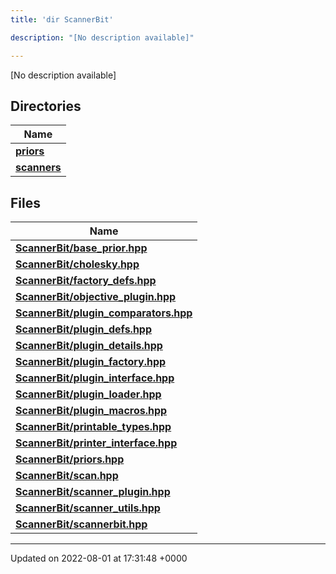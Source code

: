 ```yaml
---
title: 'dir ScannerBit'

description: "[No description available]"

---
```







[No description available]

## Directories

| Name           |
| -------------- |
| **[priors](/documentation/code/gambit_sphinxfiles/dir_fcd5a9dbbf1819829d7ec1014844ab30/#dir-priors)**  |
| **[scanners](/documentation/code/gambit_sphinxfiles/dir_d8899288cb095d9f40a7187612d7e0b7/#dir-scanners)**  |

## Files

| Name           |
| -------------- |
| **[ScannerBit/base_prior.hpp](/documentation/code/gambit_sphinxfiles/base__prior_8hpp/#file-base-prior.hpp)**  |
| **[ScannerBit/cholesky.hpp](/documentation/code/gambit_sphinxfiles/cholesky_8hpp/#file-cholesky.hpp)**  |
| **[ScannerBit/factory_defs.hpp](/documentation/code/gambit_sphinxfiles/factory__defs_8hpp/#file-factory-defs.hpp)**  |
| **[ScannerBit/objective_plugin.hpp](/documentation/code/gambit_sphinxfiles/objective__plugin_8hpp/#file-objective-plugin.hpp)**  |
| **[ScannerBit/plugin_comparators.hpp](/documentation/code/gambit_sphinxfiles/plugin__comparators_8hpp/#file-plugin-comparators.hpp)**  |
| **[ScannerBit/plugin_defs.hpp](/documentation/code/gambit_sphinxfiles/plugin__defs_8hpp/#file-plugin-defs.hpp)**  |
| **[ScannerBit/plugin_details.hpp](/documentation/code/gambit_sphinxfiles/plugin__details_8hpp/#file-plugin-details.hpp)**  |
| **[ScannerBit/plugin_factory.hpp](/documentation/code/gambit_sphinxfiles/plugin__factory_8hpp/#file-plugin-factory.hpp)**  |
| **[ScannerBit/plugin_interface.hpp](/documentation/code/gambit_sphinxfiles/plugin__interface_8hpp/#file-plugin-interface.hpp)**  |
| **[ScannerBit/plugin_loader.hpp](/documentation/code/gambit_sphinxfiles/plugin__loader_8hpp/#file-plugin-loader.hpp)**  |
| **[ScannerBit/plugin_macros.hpp](/documentation/code/gambit_sphinxfiles/plugin__macros_8hpp/#file-plugin-macros.hpp)**  |
| **[ScannerBit/printable_types.hpp](/documentation/code/gambit_sphinxfiles/printable__types_8hpp/#file-printable-types.hpp)**  |
| **[ScannerBit/printer_interface.hpp](/documentation/code/gambit_sphinxfiles/printer__interface_8hpp/#file-printer-interface.hpp)**  |
| **[ScannerBit/priors.hpp](/documentation/code/gambit_sphinxfiles/priors_8hpp/#file-priors.hpp)**  |
| **[ScannerBit/scan.hpp](/documentation/code/gambit_sphinxfiles/scan_8hpp/#file-scan.hpp)**  |
| **[ScannerBit/scanner_plugin.hpp](/documentation/code/gambit_sphinxfiles/scanner__plugin_8hpp/#file-scanner-plugin.hpp)**  |
| **[ScannerBit/scanner_utils.hpp](/documentation/code/gambit_sphinxfiles/scanner__utils_8hpp/#file-scanner-utils.hpp)**  |
| **[ScannerBit/scannerbit.hpp](/documentation/code/gambit_sphinxfiles/scannerbit_8hpp/#file-scannerbit.hpp)**  |






-------------------------------

Updated on 2022-08-01 at 17:31:48 +0000
